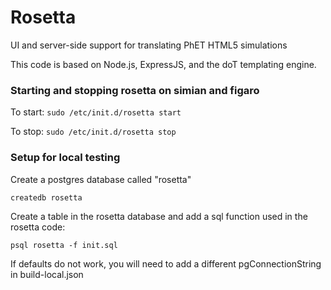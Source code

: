 # Rosetta
UI and server-side support for translating PhET HTML5 simulations

This code is based on Node.js, ExpressJS, and the doT templating engine.

### Starting and stopping rosetta on simian and figaro

To start:
```sudo /etc/init.d/rosetta start```

To stop:
```sudo /etc/init.d/rosetta stop```

### Setup for local testing

Create a postgres database called "rosetta"

```createdb rosetta```

Create a table in the rosetta database and add a sql function used in the rosetta code:

```psql rosetta -f init.sql```

If defaults do not work, you will need to add a different pgConnectionString in build-local.json
